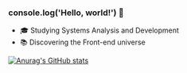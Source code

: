 ### console.log('Hello, world!') 👋

- 🎓 Studying Systems Analysis and Development
- 📚 Discovering the Front-end universe

[![Anurag's GitHub stats](https://github-readme-stats.vercel.app/api?username=kaykyrod)](https://github.com/kaykyrod/github-readme-stats)
